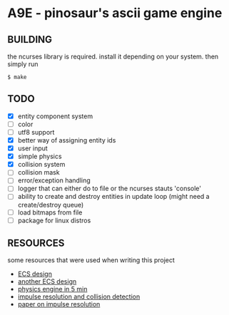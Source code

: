 
# A9E - pinosaur's ascii game engine

## BUILDING

the ncurses library is required. install it depending on your system. then simply run
```
$ make
```

## TODO
- [x] entity component system
- [ ] color
- [ ] utf8 support
- [x] better way of assigning entity ids
- [x] user input
- [x] simple physics
- [x] collision system
- [ ] collision mask
- [ ] error/exception handling
- [ ] logger that can either do to file or the ncurses stauts 'console'
- [ ] ability to create and destroy entities in update loop (might need a create/destroy queue)
- [ ] load bitmaps from file
- [ ] package for linux distros

## RESOURCES

some resources that were used when writing this project
- [ECS design](https://austinmorlan.com/posts/entity_component_system/)
- [another ECS design](https://www.david-colson.com/2020/02/09/making-a-simple-ecs.html)
- [physics engine in 5 min](https://www.youtube.com/watch?v=-_IspRG548E)
- [impulse resolution and collision detection](https://gamedevelopment.tutsplus.com/tutorials/how-to-create-a-custom-2d-physics-engine-the-basics-and-impulse-resolution--gamedev-6331)
- [paper on impulse resolution](https://research.ncl.ac.uk/game/mastersdegree/gametechnologies/physicstutorials/5collisionresponse/Physics%20-%20Collision%20Response.pdf)
